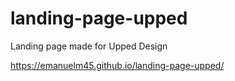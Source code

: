# landing-page-upped
Landing page made for Upped Design

https://emanuelm45.github.io/landing-page-upped/

